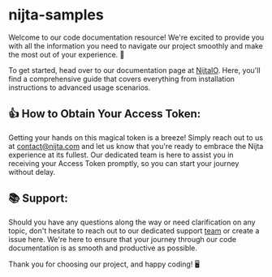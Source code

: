 # nijta-samples

Welcome to our code documentation resource! We're excited to provide you with all the information you need to navigate our project smoothly and make the most out of your experience. 🚀

To get started, head over to our documentation page at [NijtaIO](https://dash.readme.com/project/nijta/v1.0/refs/getting-started-1). Here, you'll find a comprehensive guide that covers everything from installation instructions to advanced usage scenarios. 

## 👍 How to Obtain Your Access Token:
Getting your hands on this magical token is a breeze! Simply reach out to us at [contact@nijta.com](mailto:contact@nijta.com) and let us know that you're ready to embrace the Nijta experience at its fullest. Our dedicated team is here to assist you in receiving your Access Token promptly, so you can start your journey without delay.

## 📚 Support:
Should you have any questions along the way or need clarification on any topic, don't hesitate to reach out to our dedicated support [team](mailto:tech@nijta.com) or create a issue here. We're here to ensure that your journey through our code documentation is as smooth and productive as possible.

Thank you for choosing our project, and happy coding! 🖥️

